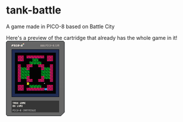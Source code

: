 # tank-battle
A game made in PICO-8 based on Battle City


Here's a preview of the cartridge that already has the whole game in it!
![cartridge](https://raw.githubusercontent.com/Luminighty/tank-battle/master/tank.p8.png)
